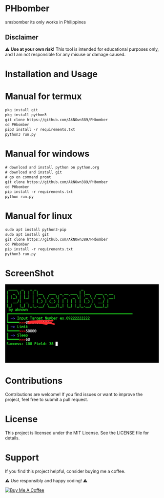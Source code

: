 # PHbomber
smsbomber its only works in Philippines
## Disclaimer
⚠️ **Use at your own risk!** This tool is intended for educational purposes only, and I am not responsible for any misuse or damage caused.

# Installation and Usage
# Manual for termux
```
pkg install git
pkg install python3
git clone https://github.com/AkNOwn389/PHbomber
cd PHbomber
pip3 install -r requirements.txt
python3 run.py
```
# Manual for windows
```
# download and install python on python.org
# download and install git
# go on command promt
git clone https://github.com/AkNOwn389/PHbomber
cd PHbomber
pip install -r requirements.txt
python run.py
```
# Manual for linux
```
sudo apt install python3-pip
sudo apt install git
git clone https://github.com/AkNOwn389/PHbomber
cd PHbomber
pip install -r requirements.txt
python3 run.py
```
# ScreenShot
![Screenshot](https://github.com/AkNOwn389/PHbomber/blob/main/Screenshot_20221215-005531.jpg)

# Contributions
Contributions are welcome! If you find issues or want to improve the project, feel free to submit a pull request.

# License
This project is licensed under the MIT License. See the LICENSE file for details.

# Support
If you find this project helpful, consider buying me a coffee.

⚠️ Use responsibly and happy coding! ⚠️

<a href="https://buymeacoffee.com/dariusofficia10" target="_blank"><img src="https://cdn.buymeacoffee.com/buttons/default-orange.png" alt="Buy Me A Coffee" height="41" width="174"></a>
